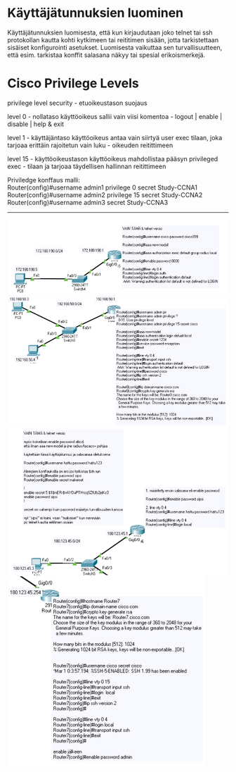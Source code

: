 # Käyttäjätunnuksien luominen

Käyttäjätunnuksien luomisesta, että kun kirjaudutaan joko telnet tai ssh protokollan kautta kohti kytkimeen tai reititimen sisään, jotta tarkistettaan sisäiset konfigurointi asetukset. Luomisesta vaikuttaa sen turvallisuutteen, että esim. tarkistaa konffit salasana näkyy tai spesial erikoismerkejä.

# Cisco Privilege Levels 

privilege level security - etuoikeustason suojaus

level 0 - nollataso käyttöoikeus sallii vain viisi komentoa - logout | enable | disable | help & exit

level 1 - käyttäjäntaso käyttöoikeus antaa vain siirtyä user exec tilaan, joka tarjoaa erittäin rajoitetun vain luku - oikeuden reitittimeen

level 15 - käyttöoikeustason käyttöoikeus mahdollistaa pääsyn privileged exec - tilaan ja tarjoaa täydellisen hallinnan reitittimeen

Priviledge konffaus malli: <br>
Router(config)#username admin1 privilege 0 secret Study-CCNA1 <br>
Router(config)#username admin2 privilege 15 secret Study-CCNA2 <br>
Router(config)#username admin3 secret Study-CCNA3 <br>

<hr>

<img src="images/aaa-user-1.PNG" width="650">

<img src="images/aaa-user-2.PNG" width="650">

<img src="images/aaa-user-3.PNG" width="650">

<img src="images/aaa-user-4.PNG" width="450">
